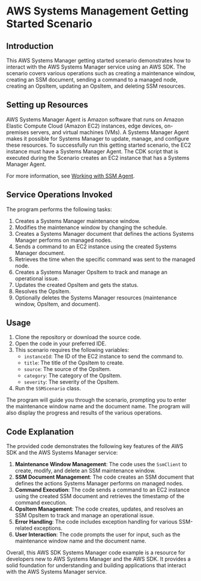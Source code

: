 # AWS Systems Management Getting Started Scenario

## Introduction
This AWS Systems Manager getting started scenario demonstrates how to interact with the AWS Systems Manager service using an AWS SDK. The scenario covers various operations such as creating a maintenance window, creating an SSM document, sending a command to a managed node, creating an OpsItem, updating an OpsItem, and deleting SSM resources.

## Setting up Resources
AWS Systems Manager Agent is Amazon software that runs on Amazon Elastic Compute Cloud (Amazon EC2) instances, edge devices, on-premises servers, and virtual machines (VMs). A Systems Manager Agent makes it possible for Systems Manager to update, manage, and configure these resources. To successfully run this getting started scenario, the EC2 instance must have a Systems Manager Agent. The CDK script that is executed during the Scenario creates an EC2 instance that has a Systems Manager Agent.

For more information, see [Working with SSM Agent](https://docs.aws.amazon.com/systems-manager/latest/userguide/ssm-agent.html).

## Service Operations Invoked
The program performs the following tasks:

1. Creates a Systems Manager maintenance window.
2. Modifies the maintenance window by changing the schedule.
3. Creates a Systems Manager document that defines the actions Systems Manager performs on managed nodes.
4. Sends a command to an EC2 instance using the created Systems Manager document.
5. Retrieves the time when the specific command was sent to the managed node.
6. Creates a Systems Manager OpsItem to track and manage an operational issue.
7. Updates the created OpsItem and gets the status.
8. Resolves the OpsItem.
9. Optionally deletes the Systems Manager resources (maintenance window, OpsItem, and document).

## Usage
1. Clone the repository or download the source code.
2. Open the code in your preferred IDE.
3. This scenario requires the following variables:
   - `instanceId`: The ID of the EC2 instance to send the command to.
   - `title`: The title of the OpsItem to create.
   - `source`: The source of the OpsItem.
   - `category`: The category of the OpsItem.
   - `severity`: The severity of the OpsItem.
4. Run the `SSMScenario` class.

The program will guide you through the scenario, prompting you to enter the maintenance window name and the document name. The program will also display the progress and results of the various operations.

## Code Explanation
The provided code demonstrates the following key features of the AWS SDK and the AWS Systems Manager service:

1. **Maintenance Window Management**: The code uses the `SsmClient` to create, modify, and delete an SSM maintenance window.
2. **SSM Document Management**: The code creates an SSM document that defines the actions Systems Manager performs on managed nodes.
3. **Command Execution**: The code sends a command to an EC2 instance using the created SSM document and retrieves the timestamp of the command execution.
4. **OpsItem Management**: The code creates, updates, and resolves an SSM OpsItem to track and manage an operational issue.
5. **Error Handling**: The code includes exception handling for various SSM-related exceptions.
6. **User Interaction**: The code prompts the user for input, such as the maintenance window name and the document name.

Overall, this AWS SDK Systems Manager code example is a resource for developers new to AWS Systems Manager and the AWS SDK. It provides a solid foundation for understanding and building applications that interact with the AWS Systems Manager service.